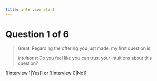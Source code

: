 ```yaml
---
title: interview start
---
```

# Question 1 of 6
> Great. Regarding the offering you just made, my first question is:
> 
> *Intuitions:* Do you feel like you can trust your intuitions about this question?

[[interview 1|Yes]] or [[interview 0|No]] 